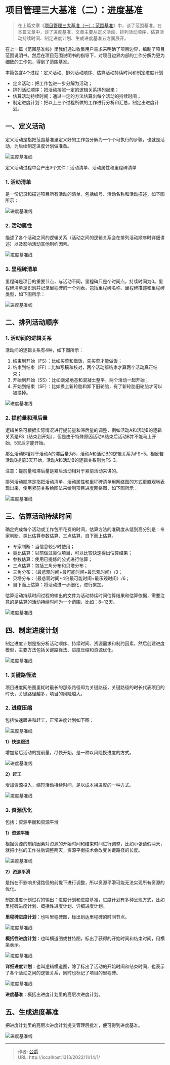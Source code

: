 # 项目管理三大基准（二）：进度基准


> 在上篇文章《[项目管理三大基准（一）：范围基准](/2022/1113/1/)》中，谈了范围基准。在本篇文章中，谈了进度基准，文章主要从定义活动、排列活动顺序、估算活动持续时间、制定进度计划、生成进度基准五方面展开。

在上一篇《范围基准线》里我们通过收集用户需求来明确了项目边界，编制了项目范围说明书。然后在项目范围说明书的指导下，对项目边界内部的工作分解为更为细致的工作包，得到了范围基准。

本篇包含4个过程：定义活动、排列活动顺序、估算活动持续时间和制定进度计划

*   定义活动：把工作包进一步分解为活动；
*   排列活动顺序：把活动按照一定的逻辑关系排列起来；
*   估算活动持续时间：通过一定的方法估算出每个活动的持续时间；
*   制定进度计划：把以上三个过程所做的工作进行分析和汇总，制定出进度计划。

## 一、定义活动

定义活动是指把范围基准里定义好的工作包分解为一个个可执行的步骤，也就是活动，为后续制定进度计划做准备。

![进度基准线](https://cos.gjcloak.xyz/pigo/202211140829172.png?imageMogr2/format/webp/interlace/1/quality/80 "进度基准线")

定义活动过程中会产出3个文件：活动清单、活动属性和里程碑清单

### 1\. 活动清单

是一份记录和描述项目所有活动的清单，包括编号、活动名称和活动描述，如下图所示：

![进度基准线](https://cos.gjcloak.xyz/pigo/202211140829538.png?imageMogr2/format/webp/interlace/1/quality/80 "进度基准线")

### 2\. 活动属性

描述了各个活动之间的逻辑关系（活动之间的逻辑关系会在排列活动顺序时详细讲述）以及影响活动其他制约因素。

![进度基准线](https://cos.gjcloak.xyz/pigo/202211140829648.png?imageMogr2/format/webp/interlace/1/quality/80 "进度基准线")

### 3\. 里程碑清单

里程碑是项目的重要节点，与活动不同，里程碑只是个时间点，持续时间为0。里程碑清单是识别并记录里程碑的一个列表，包括里程碑名称、里程碑描述和里程碑类型，如下图所示：

![进度基准线](https://cos.gjcloak.xyz/pigo/202211140829594.png?imageMogr2/format/webp/interlace/1/quality/80 "进度基准线")

## 二、排列活动顺序

### 1\. 活动间的逻辑关系

活动间的逻辑关系有4种，如下图所示：

1.  结束到开始（FS）：比如买菜和做饭，先买菜才能做饭；
2.  结束到结束（FF）：比如写稿和校对，两个活动都结束才算两个活动真正结束；
3.  开始到开始（SS）：比如浇灌地基和混凝土整平，两个活动一起开始；
4.  开始到结束（SF）：比如换上新轮胎和卸下旧轮胎，有了新轮胎旧轮胎才可以被换掉。

![进度基准线](https://cos.gjcloak.xyz/pigo/202211140829254.png?imageMogr2/format/webp/interlace/1/quality/80 "进度基准线")

### 2\. 提前量和滞后量

逻辑关系可根据实际情况进行提前量和滞后量的调整，例如活动A和活动B的逻辑关系是FS（结束到开始），但是由于特殊原因活动A结束后活动B并不能马上开始，5天后才能开始。

那么活动B相对于活动A的滞后量为5，活动A和活动B的逻辑关系为FS+5。相反若活动B提前3天开始，活动A和活动B的逻辑关系则为FS-3。

注意：提前量和滞后量是紧后活动相对于紧前活动来讲的。

排列活动顺序是指把活动清单、活动属性和里程碑清单用网络图的方式更直观地表现出来，使用紧前关系绘图法来绘制项目进度网络图，如下图所示：

![进度基准线](https://cos.gjcloak.xyz/pigo/202211140829640.png?imageMogr2/format/webp/interlace/1/quality/80 "进度基准线")

## 三、估算活动持续时间

确定完成每个活动或工作包所花费的时间，估算方法的准确度从低到高分别是：专家判断、类比估算参数估算、三点估算、自下而上估算。

*   专家判断：当信息较少时使用；
*   类比估算：以前做过类似项目，可以比较快速得出估算结果；
*   参数估算：使用已提炼的公式进行估算；
*   三点估算：包括三角分布和贝塔分布；
*   三角分布：（最悲观时间+最可能时间+最乐观时间）/3；
*   贝塔分布：（最悲观时间+4倍最可能时间+最乐观时间）/6；
*   自下而上估算：将活动进一步细化，进行累加。

估算活动持续时间过程的输出的文件为活动持续时间估算结果和估算依据，需要注意的是估算的活动持续时间为一个范围，比如：8~12天。

![进度基准线](https://cos.gjcloak.xyz/pigo/202211140829322.png?imageMogr2/format/webp/interlace/1/quality/80 "进度基准线")

## 四、制定进度计划

制定进度计划是指分析活动顺序、持续时间、资源需求和制约因素，然后创建进度模型，主要方法包括关键路径法、进度压缩和资源优化。

![进度基准线](https://cos.gjcloak.xyz/pigo/202211140829141.png?imageMogr2/format/webp/interlace/1/quality/80 "进度基准线")

### 1\. 关键路径法

项目进度网络图里耗时最长的那条路径即为关键路径，关键路径的时长代表项目的时长，关键路径越多，项目的风险越大。

### 2\. 进度压缩

包括快速跟进和赶工，正常进度计划如下图：

![进度基准线](https://cos.gjcloak.xyz/pigo/202211140829153.png?imageMogr2/format/webp/interlace/1/quality/80 "进度基准线")

**1）快速跟进**

增加紧后活动的提前量，尽快开始，是一种以风险换进度的方式。

![进度基准线](https://cos.gjcloak.xyz/pigo/202211140829352.png?imageMogr2/format/webp/interlace/1/quality/80 "进度基准线")

**2）赶工**

增加资源投入，缩短活动持续时间，是以成本换进度的一种方式。

![进度基准线](https://cos.gjcloak.xyz/pigo/202211140829531.png?imageMogr2/format/webp/interlace/1/quality/80 "进度基准线")

### 3\. 资源优化

包括：资源平衡和资源平滑

**1）资源平衡**

根据资源的制约因素对资源的开始时间和结束时间进行调整，比如小张请假两天，就把小张的工作往后调整两天，资源平衡技术会改变关键路径的长度。

![进度基准线](https://cos.gjcloak.xyz/pigo/202211140829033.png?imageMogr2/format/webp/interlace/1/quality/80 "进度基准线")

**2）资源平滑**

是指在不影响关键路径的前提下进行调整，所以资源平滑可能无法实现所有资源的优化。

制定进度计划过程的输出：进度计划和进度基准，进度计划有多种呈现方式，比如里程碑进度计划、概括性进度计划、详细进度计划。

**里程碑进度计划**：也叫里程碑图，标出到达里程碑的时间节点。

![进度基准线](https://cos.gjcloak.xyz/pigo/202211140829009.png?imageMogr2/format/webp/interlace/1/quality/80 "进度基准线")

**概括性进度计划**：也叫横道图或甘特图，标出了获得的开始时间和结束时间，用横条表示。

![进度基准线](https://cos.gjcloak.xyz/pigo/202211140829864.png?imageMogr2/format/webp/interlace/1/quality/80 "进度基准线")

**详细进度计划**：也叫逻辑横道图，除了标出了活动的开始时间和结束时间，也表示了各个活动之间的逻辑关系，同时也标记了项目的里程碑。

![进度基准线](https://cos.gjcloak.xyz/pigo/202211140829419.png?imageMogr2/format/webp/interlace/1/quality/80 "进度基准线")

**进度基准**：概括出进度计划里的高层次进度计划。

## 五、生成进度基准

把进度计划里的高层次进度计划提交管理层批准，便可得到进度基准。

![进度基准线](https://cos.gjcloak.xyz/pigo/202211140829085.png?imageMogr2/format/webp/interlace/1/quality/80 "进度基准线")

---

> 作者: [公爵](https://blog.gjcloak.top)  
> URL: http://localhost:1313/2022/11/14/1/  

